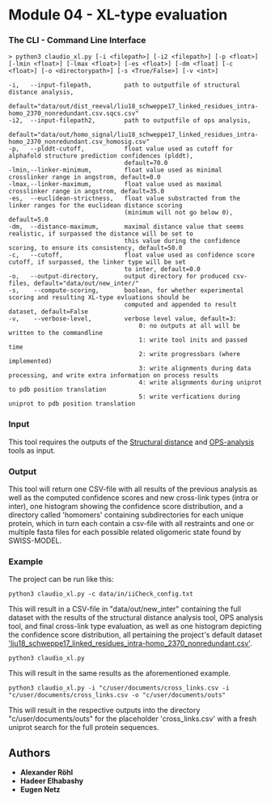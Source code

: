 # Module 04 - XL-type evaluation

### The CLI - Command Line Interface
```
> python3 claudio_xl.py [-i <filepath>] [-i2 <filepath>] [-p <float>] [-lmin <float>] [-lmax <float>] [-es <float>] [-dm <float] [-c <float>] [-o <directorypath>] [-s <True/False>] [-v <int>]

-i,   --input-filepath,         path to outputfile of structural distance analysis,
                                default="data/out/dist_reeval/liu18_schweppe17_linked_residues_intra-homo_2370_nonredundant.csv.sqcs.csv"
-i2,  --input-filepath2,        path to outputfile of ops analysis,
                                default="data/out/homo_signal/liu18_schweppe17_linked_residues_intra-homo_2370_nonredundant.csv_homosig.csv"
-p,   --plddt-cutoff,           float value used as cutoff for alphafold structure prediction confidences (plddt), 
                                default=70.0  
-lmin,--linker-minimum,         float value used as minimal crosslinker range in angstrom, default=0.0
-lmax,--linker-maximum,         float value used as maximal crosslinker range in angstrom, default=35.0
-es,  --euclidean-strictness,   float value substracted from the linker ranges for the euclidean distance scoring
                                (minimum will not go below 0), default=5.0
-dm,  --distance-maximum,       maximal distance value that seems realistic, if surpassed the distance will be set to 
                                this value during the confidence scoring, to ensure its consistency, default=50.0
-c,   --cutoff,                 float value used as confidence score cutoff, if surpassed, the linker type will be set 
                                to inter, default=0.0  
-o,   --output-directory,       output directory for produced csv-files, default="data/out/new_inter/"
-s,    --compute-scoring,       boolean, for whether experimental scoring and resulting XL-type evluations should be 
                                computed and appended to result dataset, default=False
-v,    --verbose-level,         verbose level value, default=3:
                                    0: no outputs at all will be written to the commandline
                                    1: write tool inits and passed time
                                    2: write progressbars (where implemented)
                                    3: write alignments during data processing, and write extra information on process results
                                    4: write alignments during uniprot to pdb position translation
                                    5: write verfications during uniprot to pdb position translation
```

### Input
This tool requires the outputs of the [Structural distance](https://github.com/KohlbacherLab/CLAUDIO/tree/main/module02)
and [OPS-analysis](https://github.com/KohlbacherLab/CLAUDIO/tree/main/module03) tools as input.

### Output
This tool will return one CSV-file with all results of the previous analysis as well as the computed confidence scores 
and new cross-link types (intra or inter), one histogram showing the confidence score distribution, and a directory
called 'homomers' containing subdirectories for each unique protein, which in turn each contain a csv-file with all 
restraints and one or multiple fasta files for each possible related oligomeric state found by SWISS-MODEL.

### Example
The project can be run like this:
```
python3 claudio_xl.py -c data/in/iiCheck_config.txt
```
This will result in a CSV-file in "data/out/new_inter" containing the full dataset with the results of the structural 
distance analysis tool, OPS analysis tool, and final cross-link type evaluation, as well as one histogram depicting the 
confidence score distribution, all pertaining the project's default dataset 
['liu18_schweppe17_linked_residues_intra-homo_2370_nonredundant.csv'](https://github.com/KohlbacherLab/CLAUDIO/blob/main/data/in/liu18_schweppe17_linked_residues_intra-homo_2370_nonredundant.csv).
```
python3 claudio_xl.py
```
This will result in the same results as the aforementioned example.
```
python3 claudio_xl.py -i "c/user/documents/cross_links.csv -i "c/user/documents/cross_links.csv -o "c/user/documents/outs"
```
This will result in the respective outputs into the directory "c/user/documents/outs" for the placeholder 
'cross_links.csv' with a fresh uniprot search for the full protein sequences.

## Authors
* **Alexander Röhl**
* **Hadeer Elhabashy**
* **Eugen Netz**
